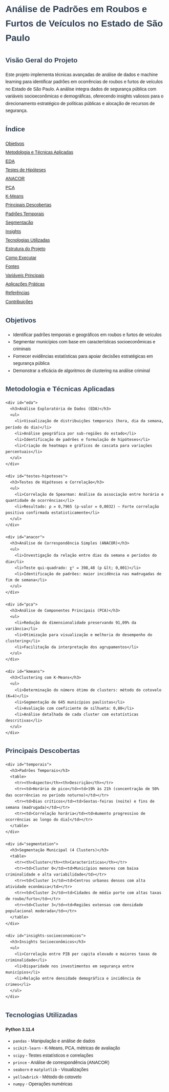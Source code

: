 <!DOCTYPE html>
<html lang="pt-BR">
<head>
  <meta charset="UTF-8">
  <meta name="viewport" content="width=device-width, initial-scale=1.0">
  <title>Análise de Padrões em Roubos e Furtos de Veículos SP</title>
  <style>
    body { font-family: Arial, sans-serif; line-height: 1.6; margin: 20px; }
    h1, h2, h3, h4 { color: #2c3e50; }
    nav ul { list-style: none; padding: 0; }
    nav ul li { margin: 5px 0; }
    table { width: 100%; border-collapse: collapse; margin-bottom: 20px; }
    table, th, td { border: 1px solid #ddd; }
    th, td { padding: 8px; text-align: left; }
    th { background-color: #f4f4f4; }
  </style>
</head>
<body>

  <h1>Análise de Padrões em Roubos e Furtos de Veículos no Estado de São Paulo</h1>

  <div id="visao-geral">
    <h2>Visão Geral do Projeto</h2>
    <p>Este projeto implementa técnicas avançadas de análise de dados e machine learning para identificar padrões em ocorrências de roubos e furtos de veículos no Estado de São Paulo. A análise integra dados de segurança pública com variáveis socioeconômicas e demográficas, oferecendo insights valiosos para o direcionamento estratégico de políticas públicas e alocação de recursos de segurança.</p>
  </div>

  <nav>
    <h2>Índice</h2>
    <ul>
      <li><a href="#objetivos">Objetivos</a></li>
      <li><a href="#metodologia">Metodologia e Técnicas Aplicadas</a>
        <ul>
          <li><a href="#eda">EDA</a></li>
          <li><a href="#testes-hipoteses">Testes de Hipóteses</a></li>
          <li><a href="#anacor">ANACOR</a></li>
          <li><a href="#pca">PCA</a></li>
          <li><a href="#kmeans">K-Means</a></li>
        </ul>
      </li>
      <li><a href="#descobertas">Principais Descobertas</a>
        <ul>
          <li><a href="#temporais">Padrões Temporais</a></li>
          <li><a href="#segmentation">Segmentação</a></li>
          <li><a href="#insights-socioeconomicos">Insights</a></li>
        </ul>
      </li>
      <li><a href="#tecnologias">Tecnologias Utilizadas</a></li>
      <li><a href="#estrutura">Estrutura do Projeto</a></li>
      <li><a href="#como-executar">Como Executar</a></li>
      <li><a href="#fontes">Fontes</a></li>
      <li><a href="#variaveis">Variáveis Principais</a></li>
      <li><a href="#aplicacoes">Aplicações Práticas</a></li>
      <li><a href="#referencias">Referências</a></li>
      <li><a href="#contribuicoes">Contribuições</a></li>
    </ul>
  </nav>

  <div id="objetivos">
    <h2>Objetivos</h2>
    <ul>
      <li>Identificar padrões temporais e geográficos em roubos e furtos de veículos</li>
      <li>Segmentar municípios com base em características socioeconômicas e criminais</li>
      <li>Fornecer evidências estatísticas para apoiar decisões estratégicas em segurança pública</li>
      <li>Demonstrar a eficácia de algoritmos de clustering na análise criminal</li>
    </ul>
  </div>

  <div id="metodologia">
    <h2>Metodologia e Técnicas Aplicadas</h2>

    <div id="eda">
      <h3>Análise Exploratória de Dados (EDA)</h3>
      <ul>
        <li>Visualização de distribuições temporais (hora, dia da semana, período do dia)</li>
        <li>Análise geográfica por sub-regiões do estado</li>
        <li>Identificação de padrões e formulação de hipóteses</li>
        <li>Criação de heatmaps e gráficos de cascata para variações percentuais</li>
      </ul>
    </div>

    <div id="testes-hipoteses">
      <h3>Testes de Hipóteses e Correlação</h3>
      <ul>
        <li>Correlação de Spearman: Análise da associação entre horário e quantidade de ocorrências</li>
        <li>Resultado: ρ = 0,7965 (p-valor = 0,0032) – Forte correlação positiva confirmada estatisticamente</li>
      </ul>
    </div>

    <div id="anacor">
      <h3>Análise de Correspondência Simples (ANACOR)</h3>
      <ul>
        <li>Investigação da relação entre dias da semana e períodos do dia</li>
        <li>Teste qui-quadrado: χ² = 398,48 (p &lt; 0,001)</li>
        <li>Identificação de padrões: maior incidência nas madrugadas de fim de semana</li>
      </ul>
    </div>

    <div id="pca">
      <h3>Análise de Componentes Principais (PCA)</h3>
      <ul>
        <li>Redução de dimensionalidade preservando 91,09% da variância</li>
        <li>Otimização para visualização e melhoria do desempenho do clustering</li>
        <li>Facilitação da interpretação dos agrupamentos</li>
      </ul>
    </div>

    <div id="kmeans">
      <h3>Clustering com K-Means</h3>
      <ul>
        <li>Determinação do número ótimo de clusters: método do cotovelo (K=4)</li>
        <li>Segmentação de 645 municípios paulistas</li>
        <li>Avaliação com coeficiente de silhueta: 0,80</li>
        <li>Análise detalhada de cada cluster com estatísticas descritivas</li>
      </ul>
    </div>
  </div>

  <div id="descobertas">
    <h2>Principais Descobertas</h2>

    <div id="temporais">
      <h3>Padrões Temporais</h3>
      <table>
        <tr><th>Aspecto</th><th>Descrição</th></tr>
        <tr><td>Horário de pico</td><td>19h às 21h (concentração de 50% das ocorrências no período noturno)</td></tr>
        <tr><td>Dias críticos</td><td>Sextas-feiras (noite) e fins de semana (madrugada)</td></tr>
        <tr><td>Correlação horária</td><td>Aumento progressivo de ocorrências ao longo do dia]</td></tr>
      </table>
    </div>

    <div id="segmentation">
      <h3>Segmentação Municipal (4 Clusters)</h3>
      <table>
        <tr><th>Cluster</th><th>Características</th></tr>
        <tr><td>Cluster 0</td><td>Municípios menores com baixa criminalidade e alta variabilidade</td></tr>
        <tr><td>Cluster 1</td><td>Centros urbanos densos com alta atividade econômica</td></tr>
        <tr><td>Cluster 2</td><td>Cidades de médio porte com altas taxas de roubo/furto</td></tr>
        <tr><td>Cluster 3</td><td>Regiões extensas com densidade populacional moderada</td></tr>
      </table>
    </div>

    <div id="insights-socioeconomicos">
      <h3>Insights Socioeconômicos</h3>
      <ul>
        <li>Correlação entre PIB per capita elevado e maiores taxas de criminalidade</li>
        <li>Disparidade nos investimentos em segurança entre municípios</li>
        <li>Relação entre densidade demográfica e incidência de crimes</li>
      </ul>
    </div>
  </div>

  <div id="tecnologias">
    <h2>Tecnologias Utilizadas</h2>
    <p><strong>Python 3.11.4</strong></p>
    <ul>
      <li><code>pandas</code> - Manipulação e análise de dados</li>
      <li><code>scikit-learn</code> - K-Means, PCA, métricas de avaliação</li>
      <li><code>scipy</code> - Testes estatísticos e correlações</li>
      <li><code>prince</code> - Análise de correspondência (ANACOR)</li>
      <li><code>seaborn</code> e <code>matplotlib</code> - Visualizações</li>
      <li><code>yellowbrick</code> - Método do cotovelo</li>
      <li><code>numpy</code> - Operações numéricas</li>
    </ul>
  </div>

  <!-- O restante do documento permanece inalterado -->

</body>
</html>
